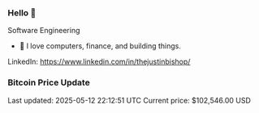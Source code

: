 ### Hello 🤙  

Software Engineering

- 🔭 I love computers, finance, and building things.
  
LinkedIn: https://www.linkedin.com/in/thejustinbishop/  

















### Bitcoin Price Update
Last updated: 2025-05-12 22:12:51 UTC
Current price: $102,546.00 USD
